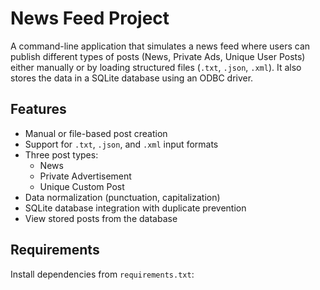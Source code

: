 # News Feed Project

A command-line application that simulates a news feed where users can publish different types of posts (News, Private Ads, Unique User Posts) either manually or by loading structured files (`.txt`, `.json`, `.xml`). It also stores the data in a SQLite database using an ODBC driver.

## Features

- Manual or file-based post creation
- Support for `.txt`, `.json`, and `.xml` input formats
- Three post types:
  - News
  - Private Advertisement
  - Unique Custom Post
- Data normalization (punctuation, capitalization)
- SQLite database integration with duplicate prevention
- View stored posts from the database


## Requirements

Install dependencies from `requirements.txt`:




